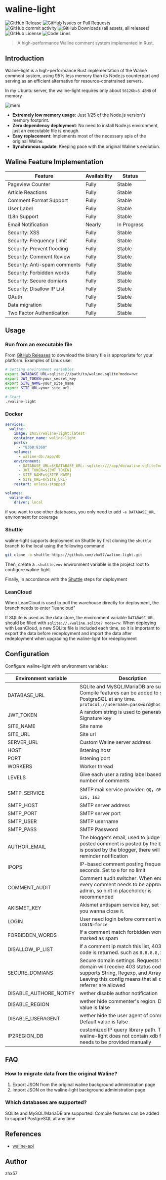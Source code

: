 # waline-light

![GitHub Release](https://img.shields.io/github/v/release/zhx57/waline-light)
![GitHub Issues or Pull Requests](https://img.shields.io/github/issues/zhx57/waline-light)
![GitHub commit activity](https://img.shields.io/github/commit-activity/t/zhx57/waline-light)
![GitHub Downloads (all assets, all releases)](https://img.shields.io/github/downloads/zhx57/waline-light/total)
![GitHub License](https://img.shields.io/github/license/zhx57/waline-light)
![Code Lines](https://img.shields.io/endpoint?url=https://ghloc.vercel.app/api/zhx57/waline-light/badge?filter=.rs$)

> A high-performance Waline comment system implemented in Rust.

## Introduction

Waline-light is a high-performance Rust implementation of the Waline comment system, using 95% less memory than its Node.js counterpart and serving as an efficient alternative for resource-constrained servers.

In my Ubuntu server, the waline-light requires only about `5612Kb=5.48MB` of memory

![mem](./assets/image.png)

+ **Extremely low memory usage**: Just 1/25 of the Node.js version's memory footprint.
+ **Zero dependency deployment**: No need to install Node.js environment, just an executable file is enough.
+ **Easy replacement**: Implements most of the necessary apis of the original Waline.
+ **Synchronous update**: Keeping pace with the original Waline's evolution.

## Waline Feature Implementation

| Feature                      | Availability | Status      |
| ---------------------------- | ------------ | ----------- |
| Pageview Counter             | Fully        | Stable      |
| Article Reactions            | Fully        | Stable      |
| Comment Format Support       | Fully        | Stable      |
| User Label                   | Fully        | Stable      |
| I18n Support                 | Fully        | Stable      |
| Email Notification           | Nearly       | In Progress |
| Security: XSS                | Fully        | Stable      |
| Security: Frequency Limit    | Fully        | Stable      |
| Security: Prevent flooding   | Fully        | Stable      |
| Security: Comment Review     | Fully        | Stable      |
| Security: Anti-spam comments | Fully        | Stable      |
| Security: Forbidden words    | Fully        | Stable      |
| Security: Secure domians     | Fully        | Stable      |
| Security: Disallow IP List   | Fully        | Stable      |
| OAuth                        | Fully        | Stable      |
| Data migration               | Fully        | Stable      |
| Two Factor Authentication    | Fully        | Stable      |

## Usage

### Run from an executable file

From [GitHub Releases](https://github.com/zhx57/waline-light/releases) to download the binary file is appropriate for your platform. Examples of Linux use:

```bash
# Setting environment variables
export DATABASE_URL=sqlite:///path/to/waline.sqlite?mode=rwc
export JWT_TOKEN=your_secret_key
export SITE_NAME=your_site_name
export SITE_URL=your_site_url

# Start
./waline-light
```

### Docker

```yml
services:
  waline:
    image: zhx57/waline-light:latest
    container_name: waline-light
    ports:
      - "8360:8360"
    volumes:
      - waline-db:/app/db
    environment:
      - DATABASE_URL=${DATABASE_URL:-sqlite:////app/db/waline.sqlite?mode=rwc}
      - JWT_TOKEN=${JWT_TOKEN}
      - SITE_NAME=${SITE_NAME}
      - SITE_URL=${SITE_URL}
    restart: unless-stopped

volumes:
  waline-db:
    driver: local
```

if you want to use other databases, you only need to add `-e DATABASE_URL` environment for coverage

### Shuttle

waline-light supports deployment on Shuttle by first cloning the `shuttle` branch to the local using the following command

```sh
git clone -b shuttle https://github.com/zhx57/waline-light.git
```

Then, create a `.shuttle.env` environment variable in the project root to configure waline-light

Finally, in accordance with the [Shuttle](https://console.shuttle.dev/login) steps for deployment

### LeanCloud

When LeanCloud is used to pull the warehouse directly for deployment, the branch needs to enter "leancloud"

If SQLite is used as the data store, the environment variable `DATABASE_URL` should be filled with `sqlite://./waline.sqlite? mode=rw`. When deploying with LeanCloud, a new SQLite file is included each time, so it is important to export the data before redeployment and import the data after redeployment when upgrading the waline-light for redeployment

## Configuration

Configure waline-light with environment variables:

| Environment variable   | Description                                                                                                                                                                                 | Require | Default        |
| ---------------------- | ------------------------------------------------------------------------------------------------------------------------------------------------------------------------------------------- | ------- | -------------- |
| DATABASE_URL           | SQLite and MySQL/MariaDB are supported. Compile features can be added to support PostgreSQL at any time. `protocol://username:password@host/database`                                       | ✅       | -              |
| JWT_TOKEN              | A random string is used to generate the JWT Signature key                                                                                                                                   | ✅       | -              |
| SITE_NAME              | Site name                                                                                                                                                                                   | ✅       | -              |
| SITE_URL               | Site url                                                                                                                                                                                    | ✅       | -              |
| SERVER_URL             | Custom Waline server address                                                                                                                                                                |         | auto           |
| HOST                   | listening host                                                                                                                                                                              |         | `127.0.0.1`    |
| PORT                   | listening port                                                                                                                                                                              |         | `8360`         |
| WORKERS                | Worker thread                                                                                                                                                                               |         | `1`            |
| LEVELS                 | Give each user a rating label based on the number of comments                                                                                                                               |         | -              |
| SMTP_SERVICE           | SMTP mail service provider: `QQ`，`GMail`，`126`，`163`                                                                                                                                     |         | -              |
| SMTP_HOST              | SMTP server address                                                                                                                                                                         |         | -              |
| SMTP_PORT              | SMTP server port                                                                                                                                                                            |         | -              |
| SMTP_USER              | SMTP username                                                                                                                                                                               |         | -              |
| SMTP_PASS              | SMTP Password                                                                                                                                                                               |         | -              |
| AUTHOR_EMAIL           | The blogger’s email, used to judge whether posted comment is posted by the blogger.If it is posted by the blogger, there will be no reminder notification                                   |         | -              |
| IPQPS                  | IP-based comment posting frequency limit in seconds. Set to `0` for no limit                                                                                                                |         | `60`           |
| COMMENT_AUDIT          | Comment audit switcher. When enabled, every comment needs to be approved by admin, so hint in placeholder is recommended                                                                    |         | `false`        |
| AKISMET_KEY            | Akismet antispam service key, set `false` if you wanna close it.                                                                                                                            |         | `86fe49f5ea50` |
| LOGIN                  | User need login before comment when `LOGIN=force`                                                                                                                                           |         | `false`        |
| FORBIDDEN_WORDS        | If a comment match forbidden word, it will be marked as spam                                                                                                                                |         |                |
| DISALLOW_IP_LIST       | If a comment ip match this list, 403 status code is returned. such as `8.8.8.8,3.3.3.3`                                                                                                     |         |                |
| SECURE_DOMIANS         | Secure domain settings. Requests from other domain will receive 403 status code. It supports String, Regexp, and Array type. Leaving this config means that all domain referrer are allowed |         |                |
| DISABLE_AUTHORE_NOTIFY | wether disable author notification                                                                                                                                                          |         | `false`        |
| DISABLE_REGION         | wether hide commenter's region. Default value is false                                                                                                                                      |         | `false`        |
| DISABLE_USERAGENT      | wether hide the user agent of commenter. Default value is false                                                                                                                             |         | `false`        |
| IP2REGION_DB           | customized IP query library path. The waline-light does not contain xdb files and needs to be provided manually                                                                              |         |                |

## FAQ

### How to migrate data from the original Waline?

1. Export JSON from the original waline background administration page
2. Import JSON on the waline-light background administration page

### Which databases are supported?

SQLite and MySQL/MariaDB are supported. Compile features can be added to support PostgreSQL at any time

## References

+ [waline-api](https://waline.js.org/next/api/)

## Author

zhx57
